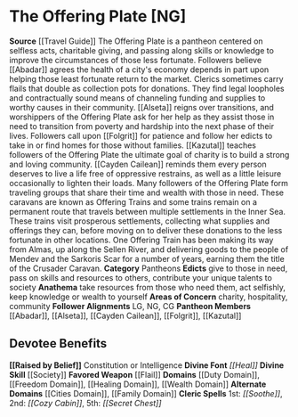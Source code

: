 ﻿---
ability:
- Constitution
- Intelligence
ability_boost:
- Constitution
- Intelligence
alignment: NG
deity:
- '[[DATABASE/deity/The Offering Plate|The Offering Plate]]'
- '[[DATABASE/deity/Abadar|Abadar]]'
- '[[DATABASE/deity/Alseta|Alseta]]'
- '[[DATABASE/deity/Cayden Cailean|Cayden Cailean]]'
- '[[DATABASE/deity/Folgrit|Folgrit]]'
- '[[DATABASE/deity/Kazutal|Kazutal]]'
deity_category: Pantheons
divine_font: Heal
domain:
- '[[DATABASE/domain/Cities Domain|Cities]]'
- '[[DATABASE/domain/Duty Domain|Duty]]'
- '[[DATABASE/domain/Family Domain|Family]]'
- '[[DATABASE/domain/Freedom Domain|Freedom]]'
- '[[DATABASE/domain/Healing Domain|Healing]]'
- '[[DATABASE/domain/Wealth Domain|Wealth]]'
favored_weapon: '[[DATABASE/weapon/Flail|Flail]]'
follower_alignment:
- LG
- NG
- CG
id: '254'
name: The Offering Plate
rarity: Common
skill:
- '[[DATABASE/skill/Society|Society]]'
source: '[[DATABASE/source/Travel Guide|Travel Guide]]'
trait: null
type: Deity

---
# The Offering Plate [NG]

**Source** [[Travel Guide]]
The Offering Plate is a pantheon centered on selfless acts, charitable giving, and passing along skills or knowledge to improve the circumstances of those less fortunate. Followers believe [[Abadar]] agrees the health of a city's economy depends in part upon helping those least fortunate return to the market. Clerics sometimes carry flails that double as collection pots for donations. They find legal loopholes and contractually sound means of channeling funding and supplies to worthy causes in their community. [[Alseta]] reigns over transitions, and worshippers of the Offering Plate ask for her help as they assist those in need to transition from poverty and hardship into the next phase of their lives. Followers call upon [[Folgrit]] for patience and follow her edicts to take in or find homes for those without families. [[Kazutal]] teaches followers of the Offering Plate the ultimate goal of charity is to build a strong and loving community. [[Cayden Cailean]] reminds them every person deserves to live a life free of oppressive restrains, as well as a little leisure occasionally to lighten their loads. Many followers of the Offering Plate form traveling groups that share their time and wealth with those in need. These caravans are known as Offering Trains and some trains remain on a permanent route that travels between multiple settlements in the Inner Sea. These trains visit prosperous settlements, collecting what supplies and offerings they can, before moving on to deliver these donations to the less fortunate in other locations. One Offering Train has been making its way from Almas, up along the Sellen River, and delivering goods to the people of Mendev and the Sarkoris Scar for a number of years, earning them the title of the Crusader Caravan.
**Category** Pantheons
**Edicts** give to those in need, pass on skills and resources to others, contribute your unique talents to society
**Anathema** take resources from those who need them, act selfishly, keep knowledge or wealth to yourself
**Areas of Concern** charity, hospitality, community
**Follower Alignments** LG, NG, CG
**Pantheon Members** [[Abadar]], [[Alseta]], [[Cayden Cailean]], [[Folgrit]], [[Kazutal]]

## Devotee Benefits

**[[Raised by Belief]]** Constitution or Intelligence
**Divine Font** _[[Heal]]_
**Divine Skill** [[Society]]
**Favored Weapon** [[Flail]]
**Domains** [[Duty Domain]], [[Freedom Domain]], [[Healing Domain]], [[Wealth Domain]]
**Alternate Domains** [[Cities Domain]], [[Family Domain]]
**Cleric Spells** 1st: _[[Soothe]]_, 2nd: _[[Cozy Cabin]]_, 5th: _[[Secret Chest]]_